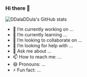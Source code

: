 ### Hi there 👋

![DDalaDDula's GitHub stats](https://github-readme-stats.vercel.app/api?username=DDalaDDula&icons=true&theme=radical&count_private=true)
- 🔭 I’m currently working on ...
- 🌱 I’m currently learning ...
- 👯 I’m looking to collaborate on ...
- 🤔 I’m looking for help with ...
- 💬 Ask me about ...
- 📫 How to reach me: ...
- 😄 Pronouns: ...
- ⚡ Fun fact: ...
